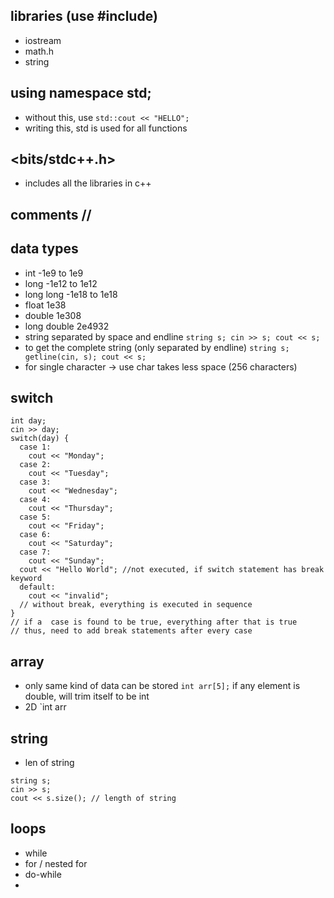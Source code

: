 ## libraries (use #include)
- iostream
- math.h
- string

## using namespace std;
- without this, use `std::cout << "HELLO";`
- writing this, std is used for all functions

## <bits/stdc++.h>
- includes all the libraries in c++

## comments //

## data types
- int -1e9 to 1e9
- long -1e12 to 1e12
- long long -1e18 to 1e18
- float 1e38
- double 1e308
- long double 2e4932
- string separated by space and endline
`string s;
cin >> s;
cout << s;`
- to get the complete string (only separated by endline)
`string s;
getline(cin, s);
cout << s;`
- for single character -> use char takes less space (256 characters)

## switch
```
int day;
cin >> day;
switch(day) {
  case 1:
    cout << "Monday";
  case 2:
    cout << "Tuesday";
  case 3:
    cout << "Wednesday";
  case 4:
    cout << "Thursday";
  case 5:
    cout << "Friday";
  case 6:
    cout << "Saturday";
  case 7:
    cout << "Sunday";
  cout << "Hello World"; //not executed, if switch statement has break keyword
  default:
    cout << "invalid";
  // without break, everything is executed in sequence
}
// if a  case is found to be true, everything after that is true
// thus, need to add break statements after every case
```
## array
- only same kind of data can be stored `int arr[5];` if any element is double, will trim itself to be int
- 2D `int arr

## string 
- len of string
```
string s;
cin >> s;
cout << s.size(); // length of string
```

## loops 
- while
- for / nested for
- do-while
- 
